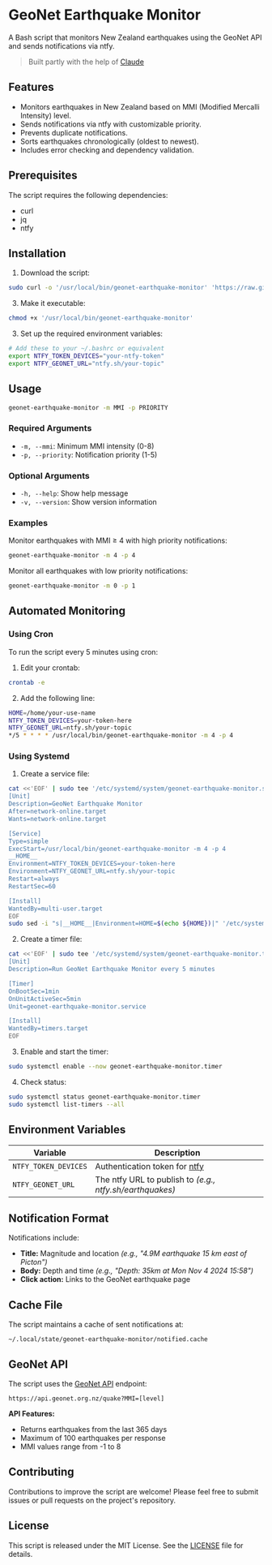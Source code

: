 # GeoNet Earthquake Monitor

A Bash script that monitors New Zealand earthquakes using the GeoNet API and sends notifications via ntfy.

> Built partly with the help of [Claude](https://claude.ai/)

## Features

- Monitors earthquakes in New Zealand based on MMI (Modified Mercalli Intensity) level.
- Sends notifications via ntfy with customizable priority.
- Prevents duplicate notifications.
- Sorts earthquakes chronologically (oldest to newest).
- Includes error checking and dependency validation.

## Prerequisites

The script requires the following dependencies:
- curl
- jq
- ntfy

## Installation

1. Download the script:
```bash
sudo curl -o '/usr/local/bin/geonet-earthquake-monitor' 'https://raw.githubusercontent.com/clove3am/geonet-earthquake-monitor/main/geonet-earthquake-monitor.sh'
```

3. Make it executable:
```bash
chmod +x '/usr/local/bin/geonet-earthquake-monitor'
```

3. Set up the required environment variables:
```bash
# Add these to your ~/.bashrc or equivalent
export NTFY_TOKEN_DEVICES="your-ntfy-token"
export NTFY_GEONET_URL="ntfy.sh/your-topic"
```

## Usage

```bash
geonet-earthquake-monitor -m MMI -p PRIORITY
```

### Required Arguments

- `-m, --mmi`: Minimum MMI intensity (0-8)
- `-p, --priority`: Notification priority (1-5)

### Optional Arguments

- `-h, --help`: Show help message
- `-v, --version`: Show version information

### Examples

Monitor earthquakes with MMI ≥ 4 with high priority notifications:
```bash
geonet-earthquake-monitor -m 4 -p 4
```

Monitor all earthquakes with low priority notifications:
```bash
geonet-earthquake-monitor -m 0 -p 1
```

## Automated Monitoring

### Using Cron

To run the script every 5 minutes using cron:

1. Edit your crontab:
```bash
crontab -e
```

2. Add the following line:
```bash
HOME=/home/your-use-name
NTFY_TOKEN_DEVICES=your-token-here
NTFY_GEONET_URL=ntfy.sh/your-topic
*/5 * * * * /usr/local/bin/geonet-earthquake-monitor -m 4 -p 4
```

### Using Systemd

1. Create a service file:
```bash
cat <<'EOF' | sudo tee '/etc/systemd/system/geonet-earthquake-monitor.service' >/dev/null
[Unit]
Description=GeoNet Earthquake Monitor
After=network-online.target
Wants=network-online.target

[Service]
Type=simple
ExecStart=/usr/local/bin/geonet-earthquake-monitor -m 4 -p 4
__HOME__
Environment=NTFY_TOKEN_DEVICES=your-token-here
Environment=NTFY_GEONET_URL=ntfy.sh/your-topic
Restart=always
RestartSec=60

[Install]
WantedBy=multi-user.target
EOF
sudo sed -i "s|__HOME__|Environment=HOME=$(echo ${HOME})|" '/etc/systemd/system/geonet-earthquake-monitor.service'
```

2. Create a timer file:
```bash
cat <<'EOF' | sudo tee '/etc/systemd/system/geonet-earthquake-monitor.timer' >/dev/null
[Unit]
Description=Run GeoNet Earthquake Monitor every 5 minutes

[Timer]
OnBootSec=1min
OnUnitActiveSec=5min
Unit=geonet-earthquake-monitor.service

[Install]
WantedBy=timers.target
EOF
```

3. Enable and start the timer:
```bash
sudo systemctl enable --now geonet-earthquake-monitor.timer
```

4. Check status:
```bash
sudo systemctl status geonet-earthquake-monitor.timer
sudo systemctl list-timers --all
```

## Environment Variables

| Variable | Description |
|----------|-------------|
| `NTFY_TOKEN_DEVICES` | Authentication token for [ntfy](https://docs.ntfy.sh/) |
| `NTFY_GEONET_URL` | The ntfy URL to publish to *(e.g., ntfy.sh/earthquakes)* |

## Notification Format

Notifications include:
- **Title:** Magnitude and location *(e.g., "4.9M earthquake 15 km east of Picton")*
- **Body:** Depth and time *(e.g., "Depth: 35km at Mon Nov 4 2024 15:58")*
- **Click action:** Links to the GeoNet earthquake page

## Cache File

The script maintains a cache of sent notifications at:
```
~/.local/state/geonet-earthquake-monitor/notified.cache
```

## GeoNet API

The script uses the [GeoNet API](https://api.geonet.org.nz/#quakes) endpoint:
```
https://api.geonet.org.nz/quake?MMI=[level]
```

**API Features:**

- Returns earthquakes from the last 365 days
- Maximum of 100 earthquakes per response
- MMI values range from -1 to 8

## Contributing

Contributions to improve the script are welcome! Please feel free to submit issues or pull requests on the project's repository.

## License

This script is released under the MIT License. See the [LICENSE](LICENSE) file for details.
